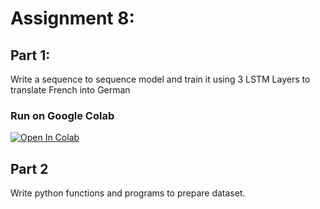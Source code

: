 # Assignment 8:

## Part 1:

Write a sequence to sequence model and train it using 3 LSTM Layers to translate French into German

### Run on Google Colab
[![Open In Colab](https://colab.research.google.com/assets/colab-badge.svg)](https://colab.research.google.com/drive/1j6KBJPrAr8kx6rKoEtlcoMAdWEybWaJE)

## Part 2

Write python functions and programs to prepare dataset.





